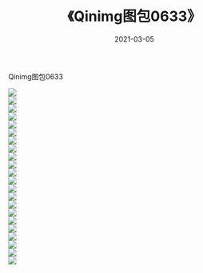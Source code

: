 ﻿---
layout: post
title:  《Qinimg图包0633》
date:   2021-03-05
img: http://imgx.orgx.ga/Qinimg图包/Qinimg图包0633/000.jpg
categories: [美女, 清纯, 唯美]
---

Qinimg图包0633

 ![](http://imgx.orgx.ga/Qinimg图包/Qinimg图包0633/001.jpg) <br>![](http://imgx.orgx.ga/Qinimg图包/Qinimg图包0633/002.jpg) <br>![](http://imgx.orgx.ga/Qinimg图包/Qinimg图包0633/003.jpg) <br>![](http://imgx.orgx.ga/Qinimg图包/Qinimg图包0633/004.jpg) <br>![](http://imgx.orgx.ga/Qinimg图包/Qinimg图包0633/005.jpg) <br>![](http://imgx.orgx.ga/Qinimg图包/Qinimg图包0633/006.jpg) <br>![](http://imgx.orgx.ga/Qinimg图包/Qinimg图包0633/007.jpg) <br>![](http://imgx.orgx.ga/Qinimg图包/Qinimg图包0633/008.jpg) <br>![](http://imgx.orgx.ga/Qinimg图包/Qinimg图包0633/009.jpg) <br>![](http://imgx.orgx.ga/Qinimg图包/Qinimg图包0633/010.jpg) <br>![](http://imgx.orgx.ga/Qinimg图包/Qinimg图包0633/011.jpg) <br>![](http://imgx.orgx.ga/Qinimg图包/Qinimg图包0633/012.jpg) <br>![](http://imgx.orgx.ga/Qinimg图包/Qinimg图包0633/013.jpg) <br>![](http://imgx.orgx.ga/Qinimg图包/Qinimg图包0633/014.jpg) <br>![](http://imgx.orgx.ga/Qinimg图包/Qinimg图包0633/015.jpg) <br>![](http://imgx.orgx.ga/Qinimg图包/Qinimg图包0633/016.jpg) <br>![](http://imgx.orgx.ga/Qinimg图包/Qinimg图包0633/017.jpg) <br>![](http://imgx.orgx.ga/Qinimg图包/Qinimg图包0633/018.jpg) <br>![](http://imgx.orgx.ga/Qinimg图包/Qinimg图包0633/019.jpg) <br>![](http://imgx.orgx.ga/Qinimg图包/Qinimg图包0633/020.jpg) <br>![](http://imgx.orgx.ga/Qinimg图包/Qinimg图包0633/021.jpg) <br>![](http://imgx.orgx.ga/Qinimg图包/Qinimg图包0633/022.jpg) <br>
